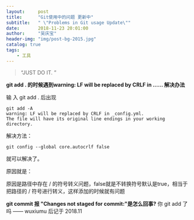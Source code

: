 ```yaml
---
layout:     post
title:      "Git使用中的问题 更新中"
subtitle:   " \"Problems in Git usage Update\""
date:       2018-11-23 20:01:00
author:     "吴庆宝"
header-img: "img/post-bg-2015.jpg"
catalog: true
tags:
    - 工具
---
```


> “JUST DO IT. ”


**git add . 的时候遇到warning: LF will be replaced by CRLF in ...... 解决办法**

输 入 git add . 后出现
```
git add -A
warning: LF will be replaced by CRLF in _config.yml.
The file will have its original line endings in your working directory.
```
解决方法：
```
git config --global core.autocrlf false
```
就可以解决了。

原因就是：

原因是路径中存在 / 的符号转义问题，false就是不转换符号默认是true，相当于把路径的 / 符号进行转义，这样添加的时候就有问题

**git commit 报 "Changes not staged for commit:"是怎么回事?**
你 git add 了吗
—— wuxiumu 后记于 2018.11
